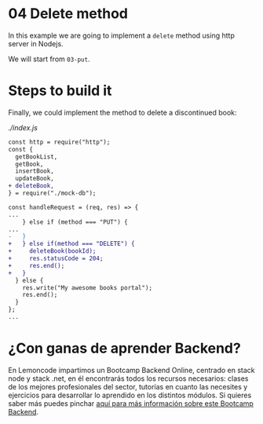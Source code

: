 # 04 Delete method

In this example we are going to implement a `delete` method using http server in Nodejs.

We will start from `03-put`.

# Steps to build it

Finally, we could implement the method to delete a discontinued book:

_./index.js_

```diff
const http = require("http");
const {
  getBookList,
  getBook,
  insertBook,
  updateBook,
+ deleteBook,
} = require("./mock-db");

const handleRequest = (req, res) => {
...
    } else if (method === "PUT") {
...
-   }
+   } else if(method === "DELETE") {
+     deleteBook(bookId);
+     res.statusCode = 204;
+     res.end();
+   }
  } else {
    res.write("My awesome books portal");
    res.end();
  }
};
...
```

# ¿Con ganas de aprender Backend?

En Lemoncode impartimos un Bootcamp Backend Online, centrado en stack node y stack .net, en él encontrarás todos los recursos necesarios: clases de los mejores profesionales del sector, tutorías en cuanto las necesites y ejercicios para desarrollar lo aprendido en los distintos módulos. Si quieres saber más puedes pinchar [aquí para más información sobre este Bootcamp Backend](https://lemoncode.net/bootcamp-backend#bootcamp-backend/banner).
